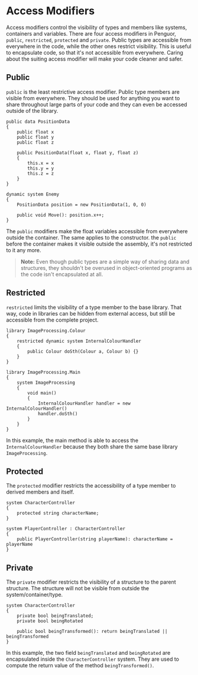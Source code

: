 # Access Modifiers

Access modifiers control the visibility of types and members like systems, containers and variables.
There are four access modifiers in Penguor, `public`, `restricted`, `protected` and `private`.
Public types are accessible from everywhere in the code, while the other ones restrict visibility.
This is useful to encapsulate code, so that it's not accessible from everywhere.
Caring about the suiting access modifier will make your code cleaner and safer.

## Public

`public` is the least restrictive access modifier.
Public type members are visible from everywhere.
They should be used for anything you want to share throughout large parts of your code and they can even be accessed outside of the library.

```Penguor
public data PositionData
{
    public float x
    public float y
    public float z

    public PositionData(float x, float y, float z)
    {
        this.x = x
        this.y = y
        this.z = z
    }
}

dynamic system Enemy
{
    PositionData position = new PositionData(1, 0, 0)

    public void Move(): position.x++;
}
```

The `public` modifiers make the float variables accessible from everywhere outside the container. The same applies to the constructor.
the `public` before the container makes it visible outside the assembly, it's not restricted to it any more.

> **Note:**
> Even though public types are a simple way of sharing data and structures,
> they shouldn't be overused in object-oriented programs as the code isn't encapsulated at all.

## Restricted

`restricted` limits the visibility of a type member to the base library.
That way, code in libraries can be hidden from external access, but still
be accessible from the complete project.

```Penguor
library ImageProcessing.Colour
{
    restricted dynamic system InternalColourHandler
    {
        public Colour doSth(Colour a, Colour b) {}
    }
}

library ImageProcessing.Main
{
    system ImageProcessing
    {
        void main()
        {
            InternalColourHandler handler = new InternalColourHandler()
            handler.doSth()
        }
    }
}
```

In this example, the main method is able to access the `InternalColourHandler` because they both share
the same base library `ImageProcessing`.

## Protected

The `protected` modifier restricts the accessibility of a type member
to derived members and itself.

```Penguor
system CharacterController
{
    protected string characterName;
}

system PlayerController : CharacterController
{
    public PlayerController(string playerName): characterName = playerName
}
```

## Private

The `private` modifier restricts the visibility of a structure to the parent structure.
The structure will not be visible from outside the system/container/type.

```Penguor
system CharacterController
{
    private bool beingTranslated;
    private bool beingRotated

    public bool beingTransformed(): return beingTranslated || beingTransformed
}
```

In this example, the two field `beingTranslated` and `beingRotated` are encapsulated
inside the `CharacterController` system. They are used to compute the return value
of the method `beingTransformed()`.
